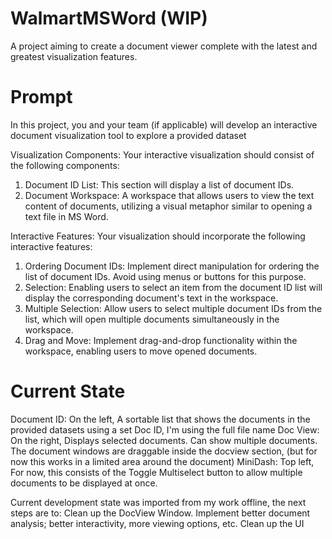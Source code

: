 # WalmartMSWord (WIP)
A project aiming to create a document viewer complete with the latest and greatest visualization features.

# Prompt
In this project, you and your team (if applicable) will develop an interactive document visualization tool to explore a provided dataset

Visualization Components: Your interactive visualization should consist of the following components:
1.	Document ID List: This section will display a list of document IDs.
2.	Document Workspace: A workspace that allows users to view the text content of documents, utilizing a visual metaphor similar to opening a text file in MS Word.
   
Interactive Features: Your visualization should incorporate the following interactive features:
1.	Ordering Document IDs: Implement direct manipulation for ordering the list of document IDs. Avoid using menus or buttons for this purpose.
2.	Selection: Enabling users to select an item from the document ID list will display the corresponding document's text in the workspace.
3.	Multiple Selection: Allow users to select multiple document IDs from the list, which will open multiple documents simultaneously in the workspace.
4.	Drag and Move: Implement drag-and-drop functionality within the workspace, enabling users to move opened documents.

# Current State
Document ID: On the left, A sortable list that shows the documents in the provided datasets using a set Doc ID, I'm using the full file name
Doc View: On the right, Displays selected documents. Can show multiple documents. The document windows are draggable inside the docview section, (but for now this works in a limited area around the document)
MiniDash: Top left, For now, this consists of the Toggle Multiselect button to allow multiple documents to be displayed at once.

Current development state was imported from my work offline, the next steps are to: Clean up the DocView Window. Implement better document analysis; better interactivity, more viewing options, etc. Clean up the UI


